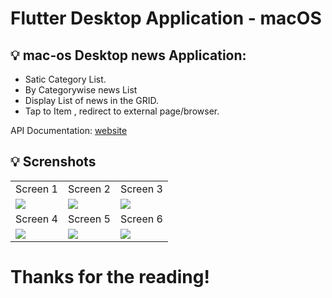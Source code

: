 # Flutter Desktop Application - macOS


## 💡 mac-os Desktop news Application:


- Satic Category List.
- By Categorywise news List
- Display List of news in the GRID.
- Tap to Item , redirect to external page/browser.


API Documentation: [website](https://newsapi.org/)

##  💡 Screnshots

<table>
  <tr>
    <td>Screen 1</td>
     <td>Screen 2</td>
     <td>Screen 3</td>
  </tr>
  <tr>
    <td valign="top"><img src="https://github.com/pratapsolanki/news/blob/master/results/1.png"></td>
    <td valign="top"><img src="https://github.com/pratapsolanki/news/blob/master/results/2.png"></td>
    <td valign="top"><img src="hhttps://github.com/pratapsolanki/news/blob/master/results/6.png"></td>
  </tr>
    <tr>
    <td>Screen 4</td>
    <td>Screen 5</td>
    <td>Screen 6</td>
  </tr>
   <tr>
    <td valign="top"><img src="https://github.com/pratapsolanki/news/blob/master/results/4.png"></td>
     <td valign="top"><img src="https://github.com/pratapsolanki/news/blob/master/results/5.png"></td>
     <td valign="top"><img src="https://github.com/pratapsolanki/news/blob/master/results/3.png"></td>
  </tr>
  </table>


# Thanks for the reading! 
